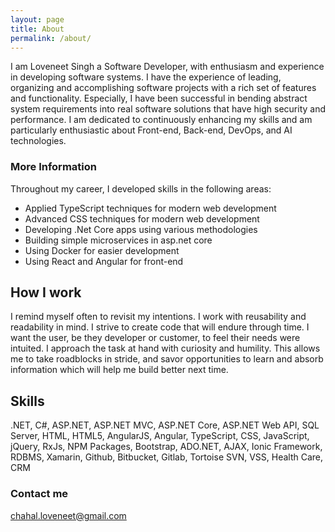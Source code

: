 ```yaml
---
layout: page
title: About
permalink: /about/
---
```


I am Loveneet Singh a Software Developer, with enthusiasm and experience in developing software systems. I have the experience of leading, organizing and accomplishing software projects with a rich set of features and functionality. Especially, I have been successful in bending abstract system requirements into real software solutions that have high security and performance. I am dedicated to continuously enhancing my skills and am particularly enthusiastic about Front-end, Back-end, DevOps, and AI technologies.

### More Information 

Throughout my career, I developed skills in the following areas:

 - Applied TypeScript techniques for modern web development
 - Advanced CSS techniques for modern web development
 - Developing .Net Core apps using various methodologies
 - Building simple microservices in asp.net core
 - Using Docker for easier development
 - Using React and Angular for front-end

## How I work
I remind myself often to revisit my intentions. I work with reusability and readability in mind. I strive to create code that will endure through time. I want the user, be they developer or customer, to feel their needs were intuited. I approach the task at hand with curiosity and humility. This allows me to take roadblocks in stride, and savor opportunities to learn and absorb information which will help me build better next time.

## Skills
.NET,
C#,
ASP.NET,
ASP.NET MVC,
ASP.NET Core,
ASP.NET Web API,
SQL Server,
HTML,
HTML5,
AngularJS,
Angular,
TypeScript,
CSS,
JavaScript,
jQuery,
RxJs,
NPM Packages,
Bootstrap,
ADO.NET,
AJAX,
Ionic Framework,
RDBMS,
Xamarin,
Github,
Bitbucket,
Gitlab,
Tortoise SVN,
VSS,
Health Care,
CRM

### Contact me

[chahal.loveneet@gmail.com](mailto:chahal.loveneet@gmail.com)
